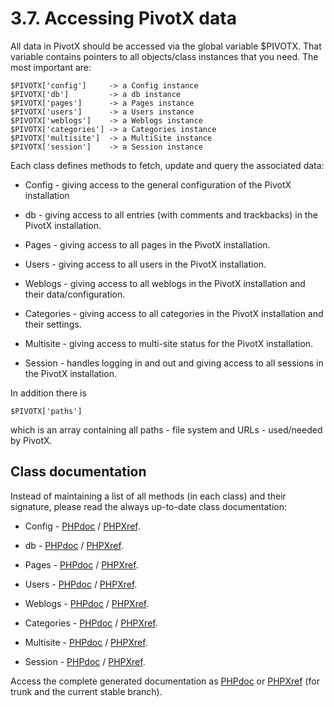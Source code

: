 # 3.7. Accessing PivotX data

All data in PivotX should be accessed via the global variable $PIVOTX. That
variable contains pointers to all objects/class instances that you need. The
most important are:

    $PIVOTX['config']     -> a Config instance  
    $PIVOTX['db']         -> a db instance  
    $PIVOTX['pages']      -> a Pages instance  
    $PIVOTX['users']      -> a Users instance  
    $PIVOTX['weblogs']    -> a Weblogs instance  
    $PIVOTX['categories'] -> a Categories instance  
    $PIVOTX['multisite']  -> a MultiSite instance  
    $PIVOTX['session']    -> a Session instance

Each class defines methods to fetch, update and query the associated data:

*   Config - giving access to the general configuration of the PivotX installation  
    
*   db - giving access to all entries (with comments and trackbacks) in the PivotX installation.  
    
*   Pages - giving access to all pages in the PivotX installation.  
    
*   Users - giving access to all users in the PivotX installation.  
    
*   Weblogs - giving access to all weblogs in the PivotX installation and their data/configuration.  
    
*   Categories - giving access to all categories in the PivotX installation and their settings.  
    
*   Multisite - giving access to multi-site status for the PivotX installation.  
    
*   Session - handles logging in and out and giving access to all sessions in the PivotX installation.

In addition there is

    $PIVOTX['paths']

which is an array containing all paths - file system and URLs - used/needed by PivotX.

## Class documentation

Instead of maintaining a list of all methods (in each class) and their
signature, please read the always up-to-date class documentation:

*   Config - [PHPdoc][1] / [PHPXref][2].  
    
*   db - [PHPdoc][3] / [PHPXref][4].  
    
*   Pages - [PHPdoc][5] / [PHPXref][6].  
    
*   Users - [PHPdoc][7] / [PHPXref][8].  
    
*   Weblogs - [PHPdoc][9] / [PHPXref][10].  
    
*   Categories - [PHPdoc][11] / [PHPXref][12].  
    
*   Multisite - [PHPdoc][13] / [PHPXref][14].  
    
*   Session - [PHPdoc][15] / [PHPXref][16].

Access the complete generated documentation as [PHPdoc](http://pivotx.net/dev/docs)
or [PHPXref](http://pivotx.net/dev/docsxref) (for trunk and the current stable
branch).

 [1]: http://pivotx.net/dev/docs/2.3.x/pivotx/Config.html "PHPdoc"
 [2]: http://pivotx.net/dev/docsxref/2.3.x/pivotx/objects.php.html#config "PHPXref"
 [3]: http://pivotx.net/dev/docs/2.3.x/pivotx/db.html "PHPdoc"
 [4]: http://pivotx.net/dev/docsxref/2.3.x/pivotx/modules/module_db.php.html#db "PHPXref"
 [5]: http://pivotx.net/dev/docs/2.3.x/pivotx/Pages.html "PHPdoc"
 [6]: http://pivotx.net/dev/docsxref/2.3.x/pivotx/objects.php.html#pages "PHPXref"
 [7]: http://pivotx.net/dev/docs/2.3.x/pivotx/Users.html "PHPdoc"
 [8]: http://pivotx.net/dev/docsxref/2.3.x/pivotx/objects.php.html#users "PHPXref"
 [9]: http://pivotx.net/dev/docs/2.3.x/pivotx/Weblogs.html "PHPdoc"
 [10]: http://pivotx.net/dev/docsxref/2.3.x/pivotx/objects.php.html#weblogs "PHPXref"
 [11]: http://pivotx.net/dev/docs/2.3.x/pivotx/Categories.html "PHPdoc"
 [12]: http://pivotx.net/dev/docsxref/2.3.x/pivotx/objects.php.html#categories "PHPXref"
 [13]: http://pivotx.net/dev/docs/2.3.x/pivotx/Multisite.html "PHPdoc"
 [14]: http://pivotx.net/dev/docsxref/2.3.x/pivotx/modules/module_multisite.php.html#multisite "PHPXref"
 [15]: http://pivotx.net/dev/docs/2.3.x/pivotx/Session.html "PHPdoc"
 [16]: http://pivotx.net/dev/docsxref/2.3.x/pivotx/objects.php.html#session "PHPXref"
